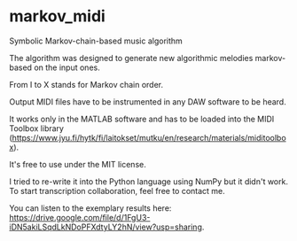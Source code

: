# markov_midi
Symbolic Markov-chain-based music algorithm

The algorithm was designed to generate new algorithmic melodies markov-based on the input ones.

From I to X stands for Markov chain order.

Output MIDI files have to be instrumented in any DAW software to be heard.

It works only in the MATLAB software and has to be loaded into the MIDI Toolbox library (https://www.jyu.fi/hytk/fi/laitokset/mutku/en/research/materials/miditoolbox).

It's free to use under the MIT license.

I tried to re-write it into the Python language using NumPy but it didn't work. To start transcription collaboration, feel free to contact me.

You can listen to the exemplary results here: https://drive.google.com/file/d/1FgU3-iDN5akiLSqdLkNDoPFXdtyLY2hN/view?usp=sharing.
